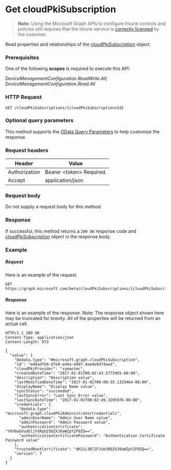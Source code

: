 ﻿# Get cloudPkiSubscription

> **Note:** Using the Microsoft Graph APIs to configure Intune controls and policies still requires that the Intune service is [correctly licensed](https://go.microsoft.com/fwlink/?linkid=839381) by the customer.

Read properties and relationships of the [cloudPkiSubscription](../resources/intune_deviceconfig_cloudpkisubscription.md) object.
### Prerequisites
One of the following **scopes** is required to execute this API:

*DeviceManagementConfiguration.ReadWrite.All; DeviceManagementConfiguration.Read.All*
### HTTP Request
<!-- {
  "blockType": "ignored"
}
-->
```http
GET /cloudPkiSubscriptions/{cloudPkiSubscriptionsId}
```

### Optional query parameters
This method supports the [OData Query Parameters](http://graph.microsoft.io/docs/overview/query_parameters) to help customize the response.
### Request headers
|Header|Value|
|---|---|
|Authorization|Bearer &lt;token&gt; Required.|
|Accept|application/json|

### Request body
Do not supply a request body for this method.

### Response
If successful, this method returns a `200 OK` response code and [cloudPkiSubscription](../resources/intune_deviceconfig_cloudpkisubscription.md) object in the response body.

### Example
##### Request
Here is an example of the request.
```http
GET https://graph.microsoft.com/beta/cloudPkiSubscriptions/{cloudPkiSubscriptionsId}
```

##### Response
Here is an example of the response. Note: The response object shown here may be truncated for brevity. All of the properties will be returned from an actual call.
```http
HTTP/1.1 200 OK
Content-Type: application/json
Content-Length: 973

{
  "value": {
    "@odata.type": "#microsoft.graph.cloudPkiSubscription",
    "id": "ed4ad7e9-d7e9-ed4a-e9d7-4aede9d74aed",
    "cloudPkiProvider": "symantec",
    "createdDateTime": "2017-01-01T00:02:43.5775965-08:00",
    "description": "Description value",
    "lastModifiedDateTime": "2017-01-01T00:00:35.1329464-08:00",
    "displayName": "Display Name value",
    "syncStatus": "succeeded",
    "lastSyncError": "Last Sync Error value",
    "lastSyncDateTime": "2017-01-01T00:02:49.3205976-08:00",
    "credentials": {
      "@odata.type": "microsoft.graph.cloudPkiAdministratorCredentials",
      "adminUserName": "Admin User Name value",
      "adminPassword": "Admin Password value",
      "authenticationCertificate": "YXV0aGVudGljYXRpb25DZXJ0aWZpY2F0ZQ==",
      "authenticationCertificatePassword": "Authentication Certificate Password value"
    },
    "trustedRootCertificate": "dHJ1c3RlZFJvb3RDZXJ0aWZpY2F0ZQ==",
    "version": 7
  }
}
```



